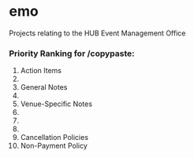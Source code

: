 # emo
Projects relating to the HUB Event Management Office

### Priority Ranking for /copypaste:

1. Action Items
2. 
3. General Notes
4. 
5. Venue-Specific Notes
6. 
7. 
8. 
9. Cancellation Policies
10. Non-Payment Policy